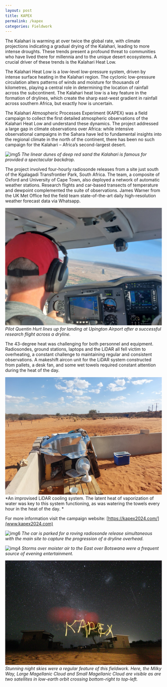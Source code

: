 ```yaml
---
layout: post
title: KAPEX
permalink: /kapex
categories: Fieldwork
---
```


The Kalahari is warming at over twice the global rate, with climate projections indicating a gradual drying of the Kalahari, leading to more intense droughts. These trends present a profound threat to communities who have lived there for millennia and to the unique desert ecosystems. A crucial driver of these trends is the Kalahari Heat Low.

The Kalahari Heat Low is a low-level low-pressure system, driven by intense surface heating in the Kalahari region. The cyclonic low-pressure circulation alters patterns of winds and moisture for thousands of kilometres, playing a central role in determining the location of rainfall across the subcontinent. The Kalahari heat low is a key feature in the formation of drylines, which create the sharp east-west gradient in rainfall across southern Africa, but exactly how is uncertain. 

The Kalahari Atmospheric Processes Experiment (KAPEX) was a field campaign to collect the first detailed atmospheric observations of the Kalahari Heat Low and understand these dynamics. The project addressed a large gap in climate observations over Africa: while intensive observational campaigns in the Sahara have led to fundamental insights into the regional climate in the north of the continent, there has been no such campaign for the Kalahari – Africa’s second-largest desert. 

![img5](/assets/kapex/20240108_191139.jpg)
*The linear dunes of deep red sand the Kalahari is famous for provided a spectacular backdrop.*

The project involved four-hourly radiosonde releases from a site just south of the Kgalagadi Transfrontier Park, South Africa. The team, a composite of Oxford and University of Cape Town, also deployed a network of automatic weather stations. Research flights and car-based transects of temperature and dewpoint complemented the suite of observations. James Warner from the UK Met Office fed the field team state-of-the-art daily high-resolution weather forecast data via Whatsapp.

![img3](/assets/kapex/20240105_073954.jpg)
*Pilot Quentin Hurt lines up for landing at Upington Airport after a successful research flight across a dryline.*

The 43-degree heat was challenging for both personnel and equipment. Radiosondes, ground stations, laptops and the LiDAR all fell victim to overheating, a constant challenge to maintaining regular and consistent observations. A makeshift aircon unit for the LiDAR system constructed from pallets, a desk fan, and some wet towels required constant attention during the heat of the day.

![img2](/assets/kapex/20231223_165959.jpg)
*An improvised LiDAR cooling system. The latent heat of vaporization of water was key to this system functioning, as was watering the towels every hour in the heat of the day. *

For more information visit the campaign website: [https://kapex2024.com/](www.kapex2024.com)

![img6](/assets/kapex/20240105_193617.jpg)
*The car is parked for a roving radiosonde release simultaneous with the main site to capture the progression of a dryline overhead.*

![img4](/assets/kapex/20240109202543_IMG_0240.JPG)
*Storms over moister air to the East over Botswana were a frequent source of evening entertainment.*

![img1](/assets/kapex/20240112220415_IMG_0300.JPG)
*Stunning night skies were a regular feature of this fieldwork. Here, the Milky Way, Large Magellanic Cloud and Small Magellanic Cloud are visible as are two satellites in low-earth orbit crossing bottom-right to top-left.*
